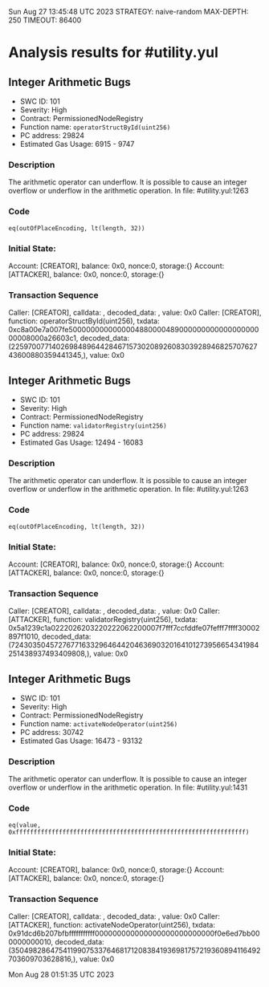 Sun Aug 27 13:45:48 UTC 2023
STRATEGY: naive-random
MAX-DEPTH: 250
TIMEOUT: 86400
# Analysis results for #utility.yul

## Integer Arithmetic Bugs
- SWC ID: 101
- Severity: High
- Contract: PermissionedNodeRegistry
- Function name: `operatorStructById(uint256)`
- PC address: 29824
- Estimated Gas Usage: 6915 - 9747

### Description

The arithmetic operator can underflow.
It is possible to cause an integer overflow or underflow in the arithmetic operation.
In file: #utility.yul:1263

### Code

```
eq(outOfPlaceEncoding, lt(length, 32))
```

### Initial State:

Account: [CREATOR], balance: 0x0, nonce:0, storage:{}
Account: [ATTACKER], balance: 0x0, nonce:0, storage:{}

### Transaction Sequence

Caller: [CREATOR], calldata: , decoded_data: , value: 0x0
Caller: [CREATOR], function: operatorStructById(uint256), txdata: 0xc8a00e7a007fe500000000000000488000048900000000000000000000008000a26603c1, decoded_data: (225970077140269848964428467157302089260830392894682570762743600880359441345,), value: 0x0


## Integer Arithmetic Bugs
- SWC ID: 101
- Severity: High
- Contract: PermissionedNodeRegistry
- Function name: `validatorRegistry(uint256)`
- PC address: 29824
- Estimated Gas Usage: 12494 - 16083

### Description

The arithmetic operator can underflow.
It is possible to cause an integer overflow or underflow in the arithmetic operation.
In file: #utility.yul:1263

### Code

```
eq(outOfPlaceEncoding, lt(length, 32))
```

### Initial State:

Account: [CREATOR], balance: 0x0, nonce:0, storage:{}
Account: [ATTACKER], balance: 0x0, nonce:0, storage:{}

### Transaction Sequence

Caller: [CREATOR], calldata: , decoded_data: , value: 0x0
Caller: [ATTACKER], function: validatorRegistry(uint256), txdata: 0x5a1239c1a0222026203220222062200007f7fff7ccfddfe07fefff7ffff30002897f1010, decoded_data: (72430350457276771633296464420463690320164101273956654341984251438937493409808,), value: 0x0


## Integer Arithmetic Bugs
- SWC ID: 101
- Severity: High
- Contract: PermissionedNodeRegistry
- Function name: `activateNodeOperator(uint256)`
- PC address: 30742
- Estimated Gas Usage: 16473 - 93132

### Description

The arithmetic operator can underflow.
It is possible to cause an integer overflow or underflow in the arithmetic operation.
In file: #utility.yul:1431

### Code

```
eq(value, 0xffffffffffffffffffffffffffffffffffffffffffffffffffffffffffffffff)
```

### Initial State:

Account: [CREATOR], balance: 0x0, nonce:0, storage:{}
Account: [ATTACKER], balance: 0x0, nonce:0, storage:{}

### Transaction Sequence

Caller: [CREATOR], calldata: , decoded_data: , value: 0x0
Caller: [ATTACKER], function: activateNodeOperator(uint256), txdata: 0x91dcd6b207bfbfffffffffff000000000000000000000000000f0e6ed7bb000000000010, decoded_data: (3504982864754119907533764681712083841936981757219360894116492703609703628816,), value: 0x0


Mon Aug 28 01:51:35 UTC 2023
